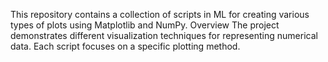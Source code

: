 This repository contains a collection of scripts in ML for creating various types of plots using Matplotlib and NumPy.
Overview
The project demonstrates different visualization techniques for representing numerical data. Each script focuses on a specific plotting method.
